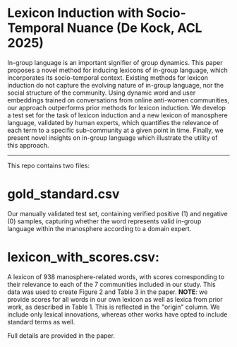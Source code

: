 # Lexicon Induction with Socio-Temporal Nuance (De Kock, ACL 2025)

In-group language is an important signifier of group dynamics. This paper proposes a novel method for inducing lexicons of in-group language, which incorporates its socio-temporal context. Existing methods for lexicon induction do not capture the evolving nature of in-group language, nor the social structure of the community. Using dynamic word and user embeddings trained on conversations from online anti-women communities, our approach outperforms prior methods for lexicon induction. We develop a test set for the task of lexicon induction and a new lexicon of manosphere language, validated by human experts, which quantifies the relevance of each term to a specific sub-community at a given point in time. Finally, we present novel insights on in-group language which illustrate the utility of this approach.

---

This repo contains two files: 
# gold_standard.csv 
Our manually validated test set, containing verified positive (1) and negative (0) samples, capturing whether the word represents valid in-group language within the manosphere according to a domain expert.

# lexicon_with_scores.csv: 
A lexicon of 938 manosphere-related words, with scores corresponding to their relevance to each of the 7 communities included in our study. This data was used to create Figure 2 and Table 3 in the paper. **NOTE**: we provide scores for all words in our own lexicon as well as lexica from prior work, as described in Table 1. This is reflected in the "origin" column. We include only lexical innovations, whereas other works have opted to include standard terms as well.

Full details are provided in the paper. 
